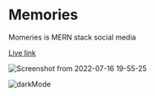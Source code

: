 # Memories
Momeries is MERN stack social media

[Live link](https://amran-memoreis.herokuapp.com/posts)


![Screenshot from 2022-07-16 19-55-25](https://user-images.githubusercontent.com/88728652/179365761-7274dc23-67d2-420f-81c4-207730ea214b.png)

![darkMode](https://user-images.githubusercontent.com/88728652/179365772-cc48d8f0-d1b2-47bb-9758-d50634e2c1ca.png)
